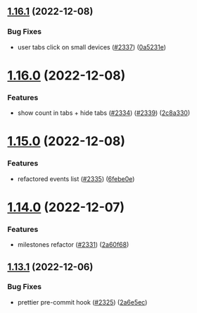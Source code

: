 ## [1.16.1](https://github.com/EddieHubCommunity/LinkFree/compare/v1.16.0...v1.16.1) (2022-12-08)


### Bug Fixes

* user tabs click on small devices ([#2337](https://github.com/EddieHubCommunity/LinkFree/issues/2337)) ([0a5231e](https://github.com/EddieHubCommunity/LinkFree/commit/0a5231ee0d5ae414b55025a9110f087e8296bc59))



# [1.16.0](https://github.com/EddieHubCommunity/LinkFree/compare/v1.15.0...v1.16.0) (2022-12-08)


### Features

* show count in tabs + hide tabs ([#2334](https://github.com/EddieHubCommunity/LinkFree/issues/2334)) ([#2339](https://github.com/EddieHubCommunity/LinkFree/issues/2339)) ([2c8a330](https://github.com/EddieHubCommunity/LinkFree/commit/2c8a3306532417abf2b3545852c9e5a6143e5bdd))



# [1.15.0](https://github.com/EddieHubCommunity/LinkFree/compare/v1.14.0...v1.15.0) (2022-12-08)


### Features

* refactored events list ([#2335](https://github.com/EddieHubCommunity/LinkFree/issues/2335)) ([6febe0e](https://github.com/EddieHubCommunity/LinkFree/commit/6febe0ef3d641c6cc53c4cbc8beabf7ef8cbd53c))



# [1.14.0](https://github.com/EddieHubCommunity/LinkFree/compare/v1.13.1...v1.14.0) (2022-12-07)


### Features

* milestones refactor ([#2331](https://github.com/EddieHubCommunity/LinkFree/issues/2331)) ([2a60f68](https://github.com/EddieHubCommunity/LinkFree/commit/2a60f68940e13848923c63eec280ec6afaba6d97))



## [1.13.1](https://github.com/EddieHubCommunity/LinkFree/compare/v1.13.0...v1.13.1) (2022-12-06)


### Bug Fixes

* prettier pre-commit hook ([#2325](https://github.com/EddieHubCommunity/LinkFree/issues/2325)) ([2a6e5ec](https://github.com/EddieHubCommunity/LinkFree/commit/2a6e5ec6a5dc73b6ea26492bec4f45148dfedd79))



